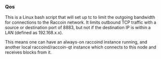 ### Qos ###

This is a Linux bash script that will set up tc to limit the outgoing bandwidth for connections to the Raccoin network. It limits outbound TCP traffic with a source or destination port of 8883, but not if the destination IP is within a LAN (defined as 192.168.x.x).

This means one can have an always-on raccoind instance running, and another local raccoind/raccoin-qt instance which connects to this node and receives blocks from it.
